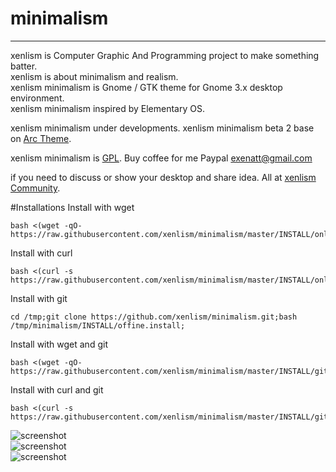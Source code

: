 # minimalism
---  
xenlism is Computer Graphic And Programming project to make something batter.   
xenlism is about minimalism and realism.   
xenlism minimalism is Gnome / GTK theme for Gnome 3.x desktop environment.     
xenlism minimalism inspired by Elementary OS.    
 

xenlism minimalism under developments.
xenlism minimalism beta 2 base on [Arc Theme](https://github.com/horst3180/Arc-theme).

    
xenlism minimalism is [GPL](http://www.gnu.org/licenses/gpl-3.0.txt). 
Buy coffee for me Paypal exenatt@gmail.com

if you need to discuss or show your desktop and share idea. All at [xenlism Community](https://plus.google.com/communities/109015399598666540563).   
   
#Installations
Install with wget


	bash <(wget -qO- https://raw.githubusercontent.com/xenlism/minimalism/master/INSTALL/online.install) 
	
                    

Install with curl    


	bash <(curl -s https://raw.githubusercontent.com/xenlism/minimalism/master/INSTALL/online.install)   



Install with git   


	cd /tmp;git clone https://github.com/xenlism/minimalism.git;bash /tmp/minimalism/INSTALL/offine.install;


Install with wget and git   


	bash <(wget -qO- https://raw.githubusercontent.com/xenlism/minimalism/master/INSTALL/git.install)   
  
   
Install with curl and git  


	bash <(curl -s https://raw.githubusercontent.com/xenlism/minimalism/master/INSTALL/git.install)    
    



![screenshot](https://raw.githubusercontent.com/xenlism/minimalism/master/Screenshot/xenlism_minimalism_cover1.png)   
![screenshot](https://raw.githubusercontent.com/xenlism/minimalism/master/Screenshot/xenlism_minimalism_cover2.png)    
![screenshot](https://raw.githubusercontent.com/xenlism/minimalism/master/Screenshot/xenlism_minimalism_cover3.png)    
    

